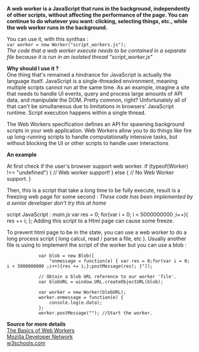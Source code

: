 **A web worker is a JavaScript that runs in the background, independently of other scripts, without affecting the performance of the page. You can continue to do whatever you want: clicking, selecting things, etc., while the web worker runs in the background.**

You can use it, with this synthax :<br>
                `var worker = new Worker("script_workers.js");`<br>
_The code that a web worker execute needs to be contained in a separate file because it is run in an isolated thread "script_worker.js"_<br>

**Why should I use it ?**<br>
One thing that's remained a hindrance for JavaScript is actually the language itself. JavaScript is a single-threaded environment, meaning multiple scripts cannot run at the same time. As an example, imagine a site that needs to handle UI events, query and process large amounts of API data, and manipulate the DOM. Pretty common, right? Unfortunately all of that can't be simultaneous due to limitations in browsers' JavaScript runtime. Script execution happens within a single thread.

The Web Workers specification defines an API for spawning background scripts in your web application. Web Workers allow you to do things like fire up long-running scripts to handle computationally intensive tasks, but without blocking the UI or other scripts to handle user interactions

**An example**<br>

At first check if the user's browser support web worker.
                if (typeof(Worker) !== "undefined") {
                    // Web worker support!
                } else {
                    // No Web Worker support.
                }

Then, this is a script that take a long time to be fully execute, result is a freezing web page for some second :
_These code has been implemented by a senior developer don't try this at home_

script JavaScript : _main.js_
                var res = 0;
                for(var i = 0; i < 5000000000 ;i++){
                   res += i;
                };
Adding this script to a Html page can cause some freeze.

To prevent html page to be in the state, you can use a web worker to do a long process script ( long calcul, read / parse a file, etc ).
Usually another file is using to implement the script of the worker but you can use a blob :

                var blob = new Blob([
                    "onmessage = function(e) { var res = 0;for(var i = 0; i < 5000000000 ;i++){res += i;};postMessage(res); }"]);
                
                // Obtain a blob URL reference to our worker 'file'.
                var blobURL = window.URL.createObjectURL(blob);
                
                var worker = new Worker(blobURL);
                worker.onmessage = function(e) {
                    console.log(e.data);
                };
                worker.postMessage(""); //Start the worker.

**Source for more details**<br>
[The Basics of Web Workers](http://www.html5rocks.com/en/tutorials/workers/basics/)<br>
[Mozilla Developer Network](https://developer.mozilla.org/fr/docs/Utilisation_des_web_workers)<br>
[w3schools.com](http://www.w3schools.com/html/html5_webworkers.asp)<br>
